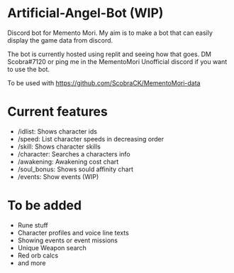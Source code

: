 # Artificial-Angel-Bot (WIP)

Discord bot for Memento Mori. My aim is to make a bot that can easily display the game data from discord.

The bot is currently hosted using replit and seeing how that goes. 
DM Scobra#7120 or ping me in the MementoMori Unofficial discord if you want to use the bot.

To be used with https://github.com/ScobraCK/MementoMori-data

# Current features
- /idlist: Shows character ids
- /speed: List character speeds in decreasing order
- /skill: Shows character skills
- /character: Searches a characters info
- /awakening: Awakening cost chart
- /soul_bonus: Shows sould affinity chart
- /events: Show events (WIP)

# To be added
- Rune stuff
- Character profiles and voice line texts
- Showing events or event missions
- Unique Weapon search 
- Red orb calcs
- and more
